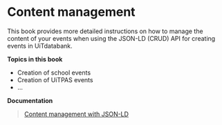 ---
---
# Content management

This book provides more detailed instructions on how to manage the content of your events when using the JSON-LD (CRUD) API for creating events in UiTdatabank.

**Topics in this book**
* Creation of school events
* Creation of UiTPAS events
* ...

**Documentation**
> [Content management with JSON-LD](https://documentatie.uitdatabank.be/content/content-management/start.html)

